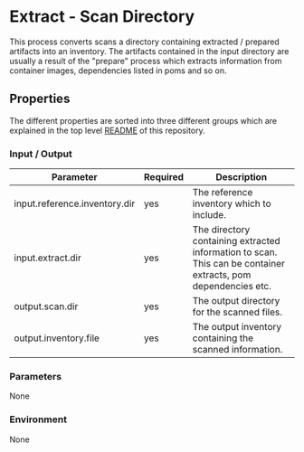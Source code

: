 # Extract - Scan Directory

This process converts scans a directory containing extracted / prepared artifacts into an inventory. The artifacts contained
in the input directory are usually a result of the "prepare" process which extracts information from container images, dependencies
listed in poms and so on.

## Properties

The different properties are sorted into three different groups which are explained in the top level [README](../../README.md)
of this repository.

### Input / Output
| Parameter                     | Required | Description                                                                                                   |
|-------------------------------|----------|---------------------------------------------------------------------------------------------------------------|
| input.reference.inventory.dir | yes      | The reference inventory which to include.                                                                     |
| input.extract.dir             | yes      | The directory containing extracted information to scan. This can be container extracts, pom dependencies etc. |
| output.scan.dir               | yes      | The output directory for the scanned files.                                                                   |
| output.inventory.file         | yes      | The output inventory containing the scanned information.                                                      |

### Parameters
None

### Environment
None


